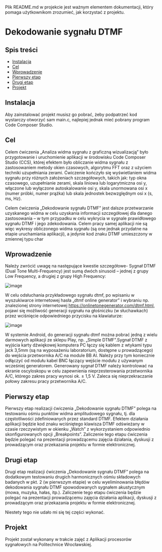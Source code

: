Plik README.md w projekcie jest ważnym elementem dokumentacji, który pomaga użytkownikom zrozumieć, jak korzystać z projektu.

# Dekodowanie sygnału DTMF

## Spis treści 
- [Instalacja](#instalacja)
- [Cel](#cel)
- [Wprowadzenie](#wprowadzenie)
- [Pierwszy etap](#pierwszy_etap)
- [Drugi etap](#drugi_etap)
- [Projekt](#projekt)

## Instalacja
Aby zainstalować projekt musisz go pobrać, żeby podpatrzeć kod wystarczy otworzyć sam main.c, najlepiej jednak mieć pobrany program Code Composer Studio.

## Cel

Celem ćwiczenia „Analiza widma sygnału z graficzną wizualizacją” było przygotowanie i uruchomienie aplikacji w środowisku Code Composer Studio (CCS), której efektem było obliczanie widma sygnału z zastosowaniem metody okien czasowych, algorytmu FFT oraz z użyciem techniki uzupełniania zerami. Ćwiczenie kończyło się wyświetlaniem widma sygnału przy różnych założeniach szczegółowych, takich jak: typ okna czasowego, uzupełnianie zerami, skala liniowa lub logarytmiczna osi y, włączone lub wyłączone autoskalowanie osi y, skala unormowana osi x (numer próbki, numer prążka) lub skala jednostek bezwzględnym osi x (s, ms, Hz).

Celem ćwiczenia „Dekodowanie sygnału DTMF” jest dalsze przetwarzanie uzyskanego widma w celu uzyskania informacji szczegółowej dla danego zastosowania – w tym przypadku w celu wykrycia w sygnale prawidłowego sygnału DTMF i jego zdekodowania. Celem pracy samej aplikacji nie są więc wykresy obliczonego widma sygnału (są one jednak przydatne na etapie uruchamiania aplikacji), a jedynie kod znaku DTMF umieszczony w zmiennej typu char

## Wprowadzenie

Należy zwrócić uwagę na następujące kwestie szczegółowe- Sygnał DTMF (Dual Tone Multi-Frequency) jest sumą dwóch sinusoid – jednej z grupy Low Frequency, a drugiej z grupy High Frequency:

![image](https://github.com/Kanty20/Dekodowanie-sygna-u-DTMF/assets/62101090/5d675904-0d6d-4494-aa72-e9b582cc5f86)

W celu odsłuchania przykładowego sygnału dtmf, po wpisaniu w wyszukiwarce internetowej hasła „dtmf online generator” i wybraniu np. znalezionej strony internetowej https://onlinetonegenerator.com/dtmf.html, pojawi się możliwość generacji sygnału na głośniczku (w słuchawkach) przez wciśnięcie odpowiedniego przycisku na klawiaturze:

![image](https://github.com/Kanty20/Dekodowanie-sygna-u-DTMF/assets/62101090/064c5528-ff4c-4ebd-ab24-7778029dd1c2)

W systemie Android, do generacji sygnału dtmf można pobrać jedną z wielu darmowych aplikacji ze sklepu Play, np. „Simple DTMF”.Sygnał DTMF z wyjścia karty dźwiękowej komputera PC łączy się kablem z wtykami typu jack 3,5mm (są na wyposażeniu laboratorium, dostępne u prowadzącego) do wejścia przetwornika A/C na module BB AI. Należy przy tym koniecznie odłączyć od modułu kabel BNC łączący wejście modułu z używanym wcześniej generatorem. Generowany sygnał DTMF należy kontrolować na ekranie oscyloskopu w celu zapewnienia nieprzesterowania przetwornika A/C, którego zakres pracy wynosi ok. ± 1,5 V. Zaleca się nieprzekraczanie połowy zakresu pracy przetwornika A/C.

## Pierwszy etap

Pierwszy etap realizacji ćwiczenia „Dekodowanie sygnału DTMF” polega na testowaniu ośmiu punktów widma amplitudowego sygnału, tj. dla częstotliwości zdefiniowanych przez standard DTMF. Efektem działania aplikacji będzie kod znaku wciśniętego klawisza DTMF odświeżany w czasie rzeczywistym w okienku „Watch” z wykorzystaniem odpowiednio skonfigurowanych opcji „Breakpoints”. Zaliczenie tego etapu ćwiczenia będzie polegać na prezentacji prowadzącemu zajęcia działania, dyskusji z prowadzącym oraz przekazania projektu w formie elektronicznej.

## Drugi etap

Drugi etap realizacji ćwiczenia „Dekodowanie sygnału DTMF” polega na dodatkowym testowaniu drugich harmonicznych ośmiu składowych badanych w pkt. 2 (w pierwszym etapie) w celu wyeliminowania błędów dekodowania sygnału DTMF spowodowanych sygnałem akustycznym 
(mowa, muzyka, hałas, itp.). Zaliczenie tego etapu ćwiczenia będzie polegać na prezentacji prowadzącemu zajęcia działania aplikacji, dyskusji z prowadzącym oraz przekazania projektu w formie elektronicznej.

Niestety tego nie udało mi się tej części wykonać.

## Projekt

Projekt został wykonany w trakcie zajęć z Aplikacji procesorów sygnałowych na Politechnice Wrocławskiej.

